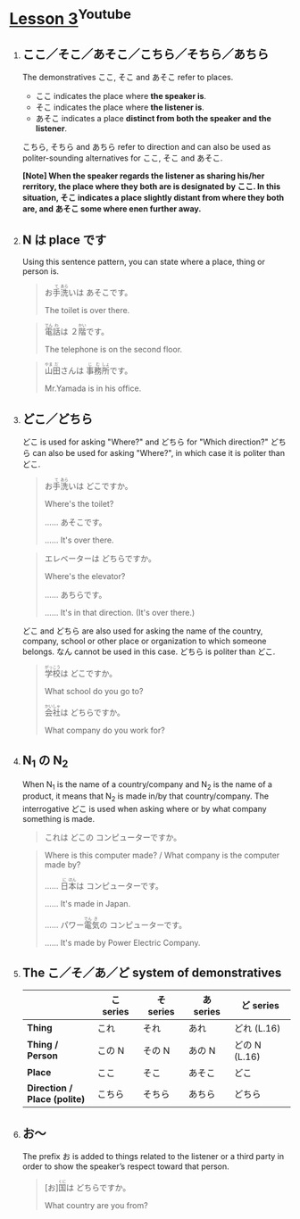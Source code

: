 # [Lesson 3](https://www.youtube.com/watch?v=CVFL1QHVQ0w)<sup>Youtube</sup>

1. ## ここ／そこ／あそこ／こちら／そちら／あちら

	The demonstratives ここ, そこ and あそこ refer to places.

	- ここ indicates the place where **the speaker is**.
	- そこ indicates the place where **the listener is**.
	- あそこ indicates a place **distinct from both the speaker and the listener**.

	こちら, そちら and あちら refer to direction and can also be used as politer-sounding alternatives for ここ, そこ and あそこ.

	**[Note] When the speaker regards the listener as sharing his/her rerritory, the place where they both are is designated by ここ. In this situation, そこ indicates a place slightly distant from where they both are, and あそこ some where enen further away.**

2. ## N は place です

	Using this sentence pattern, you can state where a place, thing or person is.

	>お<ruby>手<rp>（</rp><rt>て</rt><rp>）</rp>洗<rp>（</rp><rt>あら</rt><rp>）</rp></ruby>いは あそこです。
	>
	>The toilet is over there.

	><ruby>電<rp>（</rp><rt>でん</rt><rp>）</rp>話<rp>（</rp><rt>わ</rt><rp>）</rp></ruby>は ２<ruby>階<rp>（</rp><rt>かい</rt><rp>）</rp></ruby>です。
	>
	>The telephone is on the second floor.

	><ruby>山<rp>（</rp><rt>やま</rt><rp>）</rp>田<rp>（</rp><rt>だ</rt><rp>）</rp></ruby>さんは <ruby>事<rp>（</rp><rt>じ</rt><rp>）</rp>務<rp>（</rp><rt>む</rt><rp>）</rp>所<rp>（</rp><rt>しょ</rt><rp>）</rp></ruby>です。
	>
	>Mr.Yamada is in his office.

3. ## どこ／どちら

	どこ is used for asking "Where?" and どちら for "Which direction?" どちら can also be used for asking "Where?", in which case it is politer than どこ.

	>お<ruby>手<rp>（</rp><rt>て</rt><rp>）</rp>洗<rp>（</rp><rt>あら</rt><rp>）</rp></ruby>いは どこですか。
	>
	>Where's the toilet?
	>
	>…… あそこです。
	>
	>…… It's over there.

	>エレベーターは どちらですか。
	>
	>Where's the elevator?
	>
	>…… あちらです。
	>
	>…… It's in that direction. (It's over there.)

	どこ and どちら are also used for asking the name of the country, company, school or other place or organization to which someone belongs. なん cannot be used in this case. どちら is politer than どこ.

	><ruby>学校<rp>（</rp><rt>がっこう</rt><rp>）</rp></ruby>は どこですか。
	>
	>What school do you go to?
	>
	><ruby>会社<rp>（</rp><rt>かいしゃ</rt><rp>）</rp></ruby>は どちらですか。
	>
	>What company do you work for?

4. ## N<sub>1</sub> の N<sub>2</sub>

	When N<sub>1</sub> is the name of a country/company and N<sub>2</sub> is the name of a product, it means that N<sub>2</sub> is made in/by that country/company. The interrogative どこ is used when asking where or by what company something is made.

	>これは どこの コンピューターですか。

	>Where is this computer made? / What company is the computer made by?
	>
	>…… <ruby>日<rp>（</rp><rt>に</rt><rp>）</rp>本<rp>（</rp><rt>ほん</rt><rp>）</rp></ruby>は コンピューターです。
	>
	>…… It's made in Japan.
	>
	>…… パワー<ruby>電<rp>（</rp><rt>でん</rt><rp>）</rp>気<rp>（</rp><rt>き</rt><rp>）</rp></ruby>の コンピューターです。
	>
	>…… It's made by Power Electric Company.

5. ## The こ／そ／あ／ど system of demonstratives

	|                                   | こ series | そ series | あ series | ど series     |
	|-----------------------------------|-----------|-----------|-----------|---------------|
	| **Thing**                         | これ      | それ      | あれ      | どれ (L.16)   |
	| **Thing / Person**                | この N    | その N    | あの N    | どの N (L.16) |
	| **Place**                         | ここ      | そこ      | あそこ    | どこ          |
	| **Direction /<br>Place (polite)** | こちら    | そちら    | あちら    | どちら        |

6. ## お～

	The prefix お is added to things related to the listener or a third party in order to show the speaker’s respect toward that person.

	>[お]<ruby>国<rp>（</rp><rt>くに</rt><rp>）</rp></ruby>は どちらですか。
	>
	>What country are you from?
